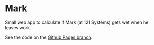 # Mark
Small web app to calculate if Mark (at 121 Systems) gets wet when he leaves work.

See the code on the [Github Pages branch](https://github.com/harrymt/mark/tree/gh-pages). 
